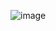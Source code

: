![image](https://github.com/Andrepjr/Portfolio/assets/116444319/8d56e6a5-76ce-46dc-9498-b436baf59a6a)
